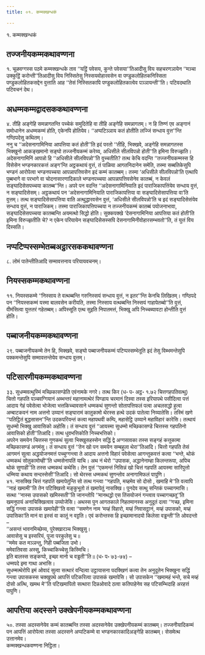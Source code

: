 ```yaml
---
title: ०१. कम्मक्खन्धकं

---
```

१. कम्मक्खन्धकं  


## तज्जनीयकम्मकथावण्णना

१. चूळवग्गस्स पठमे कम्मक्खन्धके ताव ‘‘यट्ठिं पवेसय, कुन्ते पवेसया’’तिआदीसु विय सहचरणञायेन ‘‘मञ्चा उक्कुट्ठिं करोन्ती’’तिआदीसु विय निस्सितेसु निस्सयवोहारवसेन वा पण्डुकलोहितकनिस्सिता पण्डुकलोहितकसद्देन वुत्ताति आह ‘‘तेसं निस्सितकापि पण्डुकलोहितकात्वेव पञ्ञायन्ती’’ति। पटिवदथाति पटिवचनं देथ।  


## अधम्मकम्मद्वादसककथावण्णना

४. तीहि अङ्गेहि समन्नागतन्ति पच्चेकं समुदितेहि वा तीहि अङ्गेहि समन्नागतम्। न हि तिण्णं एव अङ्गानं समोधानेन अधम्मकम्मं होति, एकेनपि होतियेव। ‘‘अप्पटिञ्ञाय कतं होतीति लज्जिं सन्धाय वुत्त’’न्ति गण्ठिपदेसु कथितम्।  
ननु च ‘‘अदेसनागामिनिया आपत्तिया कतं होती’’ति इदं परतो ‘‘तीहि, भिक्खवे, अङ्गेहि समन्नागतस्स भिक्खुनो आकङ्खमानो सङ्घो तज्जनीयकम्मं करेय्य, अधिसीले सीलविपन्नो होती’’ति इमिना विरुज्झति। अदेसनागामिनिं आपन्नो हि ‘‘अधिसीले सीलविपन्नो’’ति वुच्चतीति? तत्थ केचि वदन्ति ‘‘तज्जनीयकम्मस्स हि विसेसेन भण्डनकारकत्तं अङ्ग’न्ति अट्ठकथायं वुत्तं, तं पाळिया आगतनिदानेन समेति, तस्मा सब्बतिकेसुपि भण्डनं आरोपेत्वा भण्डनपच्चया आपन्नापत्तिवसेन इदं कम्मं कातब्बम्। तस्मा ‘अधिसीले सीलविपन्नो’ति एत्थापि पुब्बभागे वा परभागे वा चोदनासारणादिकाले भण्डनपच्चया आपन्नापत्तिवसेनेव कातब्बं, न केवलं सङ्घादिसेसपच्चया कातब्ब’’न्ति। अपरे पन वदन्ति ‘‘अदेसनागामिनियाति इदं पाराजिकापत्तिंयेव सन्धाय वुत्तं, न सङ्घादिसेसम्। अट्ठकथायं पन ‘अदेसनागामिनियाति पाराजिकापत्तिया वा सङ्घादिसेसापत्तिया वा’ति वुत्तम्। तत्थ सङ्घादिसेसापत्तिया वाति अत्थुद्धारवसेन वुत्तं, ‘अधिसीले सीलविपन्नो’ति च इदं सङ्घादिसेसंयेव सन्धाय वुत्तं, न पाराजिकम्। तस्मा पाराजिकापत्तिपच्चया न तज्जनीयकम्मं कातब्बं पयोजनाभावा, सङ्घादिसेसपच्चया कातब्बन्ति अयमत्थो सिद्धो होति। सुक्कपक्खे ‘देसनागामिनिया आपत्तिया कतं होती’ति इमिना विरुज्झतीति चे? न एकेन परियायेन सङ्घादिसेसस्सपि देसनागामिनीवोहारसम्भवतो’’ति, तं युत्तं विय दिस्सति।  


## नप्पटिप्पस्सम्भेतब्बअट्ठारसककथावण्णना

८. लोमं पातेन्तीतिआदि सम्मावत्तनाय परियायवचनम्।  


## नियस्सकम्मकथावण्णना

११. नियस्सकम्मे ‘‘निस्साय ते वत्थब्बन्ति गरुनिस्सयं सन्धाय वुत्तं, न इतर’’न्ति केनचि लिखितम्। गण्ठिपदे पन ‘‘नियस्सकम्मं यस्मा बालवसेन करीयति, तस्मा निस्साय वत्थब्बन्ति निस्सयं गाहापेतब्बो’’ति वुत्तं, वीमंसित्वा युत्ततरं गहेतब्बम्। अपिस्सूति एत्थ सुइति निपातमत्तं, भिक्खू अपि निच्चब्यावटा होन्तीति वुत्तं होति।  


## पब्बाजनीयकम्मकथावण्णना

२९. पब्बाजनीयकम्मे तेन हि, भिक्खवे, सङ्घो पब्बाजनीयकम्मं पटिप्पस्सम्भेतूति इदं तेसु विब्भमन्तेसुपि पक्कमन्तेसुपि सम्मावत्तन्तेयेव सन्धाय वुत्तम्।  


## पटिसारणीयकम्मकथावण्णना

३३. सुधम्मवत्थुस्मिं मच्छिकासण्डेति एवंनामके नगरे। तत्थ किर (ध॰ प॰ अट्ठ॰ १.७२ चित्तगहपतिवत्थु) चित्तो गहपति पञ्चवग्गियानं अब्भन्तरं महानामत्थेरं पिण्डाय चरमानं दिस्वा तस्स इरियापथे पसीदित्वा पत्तं आदाय गेहं पवेसेत्वा भोजेत्वा भत्तकिच्चावसाने धम्मकथं सुणन्तो सोतापत्तिफलं पत्वा अचलसद्धो हुत्वा अम्बाटकवनं नाम अत्तनो उय्यानं सङ्घारामं कातुकामो थेरस्स हत्थे उदकं पातेत्वा निय्यातेसि। तस्मिं खणे ‘‘पतिट्ठितं बुद्धसासन’’न्ति उदकपरियन्तं कत्वा महापथवी कम्पि, महासेट्ठि उय्याने महाविहारं कारेसि। तत्थायं सुधम्मो भिक्खु आवासिको अहोसि। तं सन्धाय वुत्तं ‘‘आयस्मा सुधम्मो मच्छिकासण्डे चित्तस्स गहपतिनो आवासिको होती’’तिआदि। तत्थ धुवभत्तिकोति निच्चभत्तिको।  
अपरेन समयेन चित्तस्स गुणकथं सुत्वा भिक्खुसहस्सेन सद्धिं द्वे अग्गसावका तस्स सङ्गहं कत्तुकामा मच्छिकासण्डं अगमंसु। तं सन्धाय वुत्तं ‘‘तेन खो पन समयेन सम्बहुला थेरा’’तिआदि। चित्तो गहपति तेसं आगमनं सुत्वा अद्धयोजनमत्तं पच्चुग्गन्त्वा ते आदाय अत्तनो विहारं पवेसेत्वा आगन्तुकवत्तं कत्वा ‘‘भन्ते, थोकं धम्मकथं सोतुकामोम्ही’’ति धम्मसेनापतिं याचि। अथ नं थेरो ‘‘उपासक, अद्धानेनाम्हा किलन्तरूपा, अपिच थोकं सुणाही’’ति तस्स धम्मकथं कथेसि। तेन वुत्तं ‘‘एकमन्तं निसिन्नं खो चित्तं गहपतिं आयस्मा सारिपुत्तो धम्मिया कथाय सन्दस्सेसी’’तिआदि। सो थेरस्स धम्मकथं सुणन्तोव अनागामिफलं पापुणि।  
४१. नासक्खि चित्तं गहपतिं खमापेतुन्ति सो तत्थ गन्त्वा ‘‘गहपति, मय्हमेव सो दोसो , खमाहि मे’’ति वत्वापि ‘‘नाहं खमामी’’ति तेन पटिक्खित्तो मङ्कुभूतो तं खमापेतुं नासक्खि। पुनदेव सत्थु सन्तिकं पच्चागमासि। सत्था ‘‘नास्स उपासको खमिस्सती’’ति जानन्तोपि ‘‘मानथद्धो एस तिंसयोजनं गन्त्वाव पच्चागच्छतू’’ति खमनुपायं अनाचिक्खित्वाव उय्योजेसि। अथस्स पुन आगतकाले निहतमानस्स अनुदूतं दत्वा ‘‘गच्छ, इमिना सद्धिं गन्त्वा उपासकं खमापेही’’ति वत्वा ‘‘समणेन नाम ‘मय्हं विहारो, मय्हं निवासट्ठानं, मय्हं उपासको, मय्हं उपासिका’ति मानं वा इस्सं वा कातुं न वट्टति। एवं करोन्तस्स हि इच्छामानादयो किलेसा वड्ढन्ती’’ति ओवदन्तो –  
‘‘असन्तं भावनमिच्छेय्य, पुरेक्खारञ्च भिक्खुसु।  
आवासेसु च इस्सरियं, पूजा परकुलेसु च॥  
‘‘ममेव कत मञ्ञन्तु, गिही पब्बजिता उभो।  
ममेवातिवसा अस्सु, किच्चाकिच्चेसु किस्मिचि।  
इति बालस्स सङ्कप्पो, इच्छा मानो च वड्ढती’’ति॥ (ध॰ प॰ ७३-७४) –  
धम्मपदे इमा गाथा अभासि।  
सुधम्मत्थेरोपि इमं ओवादं सुत्वा सत्थारं वन्दित्वा उट्ठायासना पदक्खिणं कत्वा तेन अनुदूतेन भिक्खुना सद्धिं गन्त्वा उपासकस्स चक्खुपथे आपत्तिं पटिकरित्वा उपासकं खमापेसि। सो उपासकेन ‘‘खमामहं भन्ते, सचे मय्हं दोसो अत्थि, खमथ मे’’ति पटिखमापितो सत्थारा दिन्नओवादे ठत्वा कतिपाहेनेव सह पटिसम्भिदाहि अरहत्तं पापुणि।  


## आपत्तिया अदस्सने उक्खेपनीयकम्मकथावण्णना

५०. तस्सा अदस्सनेयेव कम्मं कातब्बन्ति तस्सा अदस्सनेयेव उक्खेपनीयकम्मं कातब्बम्। तज्जनीयादिकम्मं पन आपत्तिं आरोपेत्वा तस्सा अदस्सने अप्पटिकम्मे वा भण्डनकारकादिअङ्गेहि कातब्बम्। सेसमेत्थ उत्तानमेव।  
कम्मक्खन्धकवण्णना निट्ठिता।  